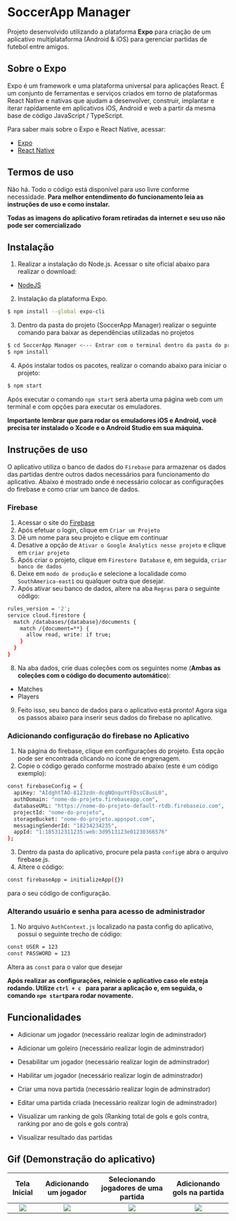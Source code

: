 # SoccerApp Manager

Projeto desenvolvido utilizando a plataforma **Expo** para criação de um aplicativo multiplataforma (Android & iOS) para gerenciar partidas de futebol entre amigos.

## Sobre o Expo

Expo é um framework e uma plataforma universal para aplicações React. É um conjunto de ferramentas e serviços criados em torno de plataformas React Native e nativas que ajudam a desenvolver, construir, implantar e iterar rapidamente em aplicativos iOS, Android e web a partir da mesma base de código JavaScript / TypeScript.

Para saber mais sobre o Expo e React Native, acessar:

- [Expo](https://expo.dev)
- [React Native](https://reactnative.dev)

## Termos de uso

Não há. Todo o código está disponível para uso livre conforme necessidade. **Para melhor entendimento do funcionamento leia as instruções de uso e como instalar.**

**Todas as imagens do aplicativo foram retiradas da internet e seu uso não pode ser comercializado**

## Instalação

1. Realizar a instalação do Node.js. Acessar o site oficial abaixo para realizar o download:

- [NodeJS](https://nodejs.org/en/)

2. Instalação da plataforma Expo.

```bash
$ npm install --global expo-cli
```

3. Dentro da pasta do projeto (SoccerApp Manager) realizar o seguinte comando para baixar as dependências utilizadas no projetos

```bash
$ cd SoccerApp Manager <--- Entrar com o terminal dentro da pasta do projeto
$ npm install
```

4. Após instalar todos os pacotes, realizar o comando abaixo para iniciar o projeto:

```bash
$ npm start
```

Após executar o comando `npm start` será aberta uma página web com um terminal e com opções para executar os emuladores.

**Importante lembrar que para rodar os emuladores iOS e Android, você precisa ter instalado o Xcode e o Android Studio em sua máquina.**

## Instruções de uso

O aplicativo utiliza o banco de dados do `Firebase` para armazenar os dados das partidas dentre outros dados necessários para funcionamento do aplicativo. Abaixo é mostrado onde é necessário colocar as configurações do firebase e como criar um banco de dados.

### Firebase

1. Acessar o site do [Firebase](https://console.firebase.google.com/)
2. Após efetuar o login, clique em `Criar um Projeto`
3. Dê um nome para seu projeto e clique em continuar
4. Desative a opção de `Ativar o Google Analytics nesse projeto` e clique em `criar projeto`
5. Após criar o projeto, clique em `Firestore Database` e, em seguida, `criar banco de dados`
6. Deixe em `modo de produção` e selecione a localidade como `SouthAmerica-east1` ou qualquer outra que desejar.
7. Após ativar seu banco de dados, altere na aba `Regras` para o seguinte código:

```bash
rules_version = '2';
service cloud.firestore {
  match /databases/{database}/documents {
    match /{document=**} {
      allow read, write: if true;
    }
  }
}
```

8. Na aba dados, crie duas coleções com os seguintes nome (**Ambas as coleções com o código do documento automático**):

- Matches
- Players

9. Feito isso, seu banco de dados para o aplicativo está pronto! Agora siga os passos abaixo para inserir seus dados do firebase no aplicativo.

### Adicionando configuração do firebase no Aplicativo

1. Na página do firebase, clique em configurações do projeto. Esta opção pode ser encontrada clicando no ícone de engrenagem.
2. Copie o código gerado conforme mostrado abaixo (este é um código exemplo):

```bash
const firebaseConfig = {
  apiKey: "AIdghtTAO-8123zdn-dcgNQnquYtFDssC8usL0",
  authDomain: "nome-do-projeto.firebaseapp.com",
  databaseURL: "https://nome-do-projeto-default-rtdb.firebaseio.com",
  projectId: "nome-do-projeto",
  storageBucket: "nome-do-projeto.appspot.com",
  messagingSenderId: "18234234235",
  appId: "1:185312311235:web:3d9513123e01230366576"
};
```

3. Dentro da pasta do aplicativo, procure pela pasta `config`e abra o arquivo firebase.js.
4. Altere o código:

```bash
const firebaseApp = initializeApp({})
```

para o seu código de configuração.

### Alterando usuário e senha para acesso de administrador

1. No arquivo `AuthContext.js` localizado na pasta config do aplicativo, possui o seguinte trecho de código:

```bash
const USER = 123
const PASSWORD = 123
```

Altera as `const` para o valor que desejar

**Após realizar as configurações, reinicie o aplicativo caso ele esteja rodando. Utilize `ctrl + c ` para parar a aplicação e, em seguida, o comando `npm start`para rodar novamente.**

## Funcionalidades

- Adicionar um jogador (necessário realizar login de adminstrador)
- Adicionar um goleiro (necessário realizar login de adminstrador)
- Desabilitar um jogador (necessário realizar login de adminstrador)
- Habilitar um jogador (necessário realizar login de adminstrador)
- Criar uma nova partida (necessário realizar login de adminstrador)
- Editar uma partida criada (necessário realizar login de adminstrador)

- Visualizar um ranking de gols (Ranking total de gols e gols contra, ranking por ano de gols e gols contra)
- Visualizar resultado das partidas

## Gif (Demonstração do aplicativo)

|                                            Tela Inicial                                            |                                       Adicionando um jogador                                       |                                Selecionando jogadores de uma partida                                |                                    Adicionando gols na partida                                     |
| :------------------------------------------------------------------------------------------------: | :------------------------------------------------------------------------------------------------: | :-------------------------------------------------------------------------------------------------: | :------------------------------------------------------------------------------------------------: |
| ![](https://github.com/guilhermemigliano/SoccerAppManager/blob/main/assets/gifs/gif0.gif?raw=true) | ![](https://github.com/guilhermemigliano/SoccerAppManager/blob/main/assets/gifs/gif1.gif?raw=true) | ![](https://github.com/guilhermemigliano/SoccerAppManager/blob/main/assets/gifs/gif2.gif?raw=trueg) | ![](https://github.com/guilhermemigliano/SoccerAppManager/blob/main/assets/gifs/gif3.gif?raw=true) |
